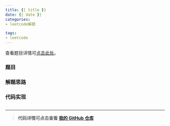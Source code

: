 ```yaml
---
title: {{ title }}
date: {{ date }}
categories:
- leetcode解题

tags: 
- leetcode
---
```


查看题目详情可[点击此处]()。

### 题目


### 解题思路


### 代码实现

```java
```

****
> **代码详情可点击查看 [我的 GitHub 仓库](https://github.com/CloneableX/leetcode/)**